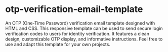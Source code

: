 # otp-verification-email-template
An OTP (One-Time Password) verification email template designed with HTML and CSS. This responsive template can be used to send secure login verification codes to users for identity verification. It features a clean design, customizable OTP display, and informative instructions. Feel free to use and adapt this template for your own projects.
